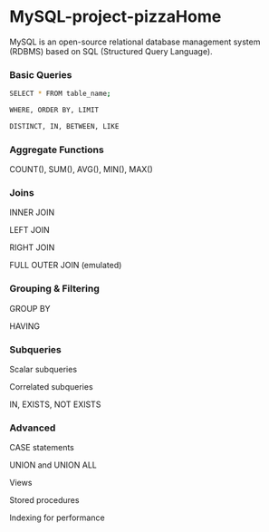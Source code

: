 # MySQL-project-pizzaHome
MySQL is an open-source relational database management system (RDBMS) based on SQL (Structured Query Language).

### Basic Queries
```bash
SELECT * FROM table_name;

WHERE, ORDER BY, LIMIT

DISTINCT, IN, BETWEEN, LIKE

```
### Aggregate Functions

COUNT(), SUM(), AVG(), MIN(), MAX()

### Joins

INNER JOIN

LEFT JOIN

RIGHT JOIN

FULL OUTER JOIN (emulated)

### Grouping & Filtering

GROUP BY

HAVING

### Subqueries

Scalar subqueries

Correlated subqueries

IN, EXISTS, NOT EXISTS

### Advanced

CASE statements

UNION and UNION ALL

Views

Stored procedures

Indexing for performance
